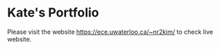 # Kate's Portfolio
Please visit the website https://ece.uwaterloo.ca/~nr2kim/ to check live website.